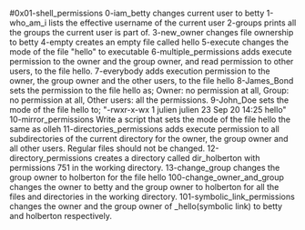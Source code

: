#0x01-shell_permissions
0-iam_betty changes current user to betty
1-who_am_i lists the effective username of the current user
2-groups prints all the groups the current user is part of.
3-new_owner changes file ownership to betty
4-empty creates an empty file called hello
5-execute changes the mode of the file "hello" to executable
6-multiple_permissions adds execute permission to the owner and the group owner, and read permission to other users, to the file hello.
7-everybody adds execution permission to the owner, the group owner and the other users, to the file hello
8-James_Bond sets the permission to the file hello as; Owner: no permission at all, Group: no permission at all, Other users: all the permissions.
9-John_Doe sets the mode of the file hello to; "-rwxr-x-wx 1 julien julien 23 Sep 20 14:25 hello"
10-mirror_permissions Write a script that sets the mode of the file hello the same as olleh
11-directories_permissions adds execute permission to all subdirectories of the current directory for the owner, the group owner and all other users. Regular files should not be changed.
12-directory_permissions creates a directory called dir_holberton with permissions 751 in the working directory.
13-change_group  changes the group owner to holberton for the file hello
100-change_owner_and_group changes the owner to betty and the group owner to holberton for all the files and directories in the working directory.
101-symbolic_link_permissions changes the owner and the group owner of _hello(symbolic link) to betty and holberton respectively.
